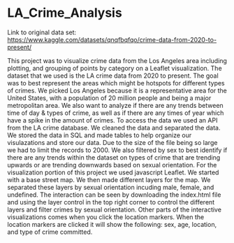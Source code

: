# LA_Crime_Analysis
Link to original data set:
https://www.kaggle.com/datasets/qnqfbqfqo/crime-data-from-2020-to-present/

This project was to visualize crime data from the Los Angeles area including plotting, and grouping of points by category on a Leaflet visualization. The dataset that we used is the LA crime data from 2020 to present. The goal was to best represent the areas which might be hotspots for different types of crimes. We picked Los Angeles because it is a representative area for the United States, with a population of 20 million people and being a major metropolitan area. We also want to analyze if there are any trends between time of day & types of crime, as well as if there are any times of year which have a spike in the amount of crimes. 
	To access the data we used an API from the LA crime database. We cleaned the data and separated the data. We stored the data in SQL and made tables to help organize our visulazations and store our data. Due to the size of the file being so large we had to limit the records to 2000. We also filtered by sex to best identify if there are any trends within the dataset on types of crime that are trending upwards or are trending downwards based on sexual orientation.
   For the visualization portion of this project we used javascript Leaflet. We started with a base street map. We then made different layers for the map. We separated these layers by sexual orientation incuding male, female, and undefined. The interaction can be seen by downloading the index.html file and using the layer control in the top right corner to control the different layers and filter crimes by sexual orientation. Other parts of the interactive visualizations comes when you click the location markers. When the location markers are clicked it will show the following: sex, age, location, and type of crime committed.
